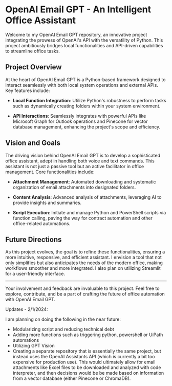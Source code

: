 # OpenAI Email GPT - An Intelligent Office Assistant

Welcome to my OpenAI Email GPT repository, an innovative project integrating the prowess of OpenAI's API with the versatility of Python. This project ambitiously bridges local functionalities and API-driven capabilities to streamline office tasks.

## Project Overview

At the heart of OpenAI Email GPT is a Python-based framework designed to interact seamlessly with both local system operations and external APIs. Key features include:

- **Local Function Integration**: Utilize Python's robustness to perform tasks such as dynamically creating folders within your system environment.

- **API Interactions**: Seamlessly integrates with powerful APIs like Microsoft Graph for Outlook operations and Pinecone for vector database management, enhancing the project's scope and efficiency.

## Vision and Goals

The driving vision behind OpenAI Email GPT is to develop a sophisticated office assistant, adept in handling both voice and text commands. This assistant is not just a passive tool but an active facilitator in office management. Core functionalities include:

- **Attachment Management**: Automated downloading and systematic organization of email attachments into designated folders.

- **Content Analysis**: Advanced analysis of attachments, leveraging AI to provide insights and summaries.

- **Script Execution**: Initiate and manage Python and PowerShell scripts via function calling, paving the way for contract automation and other office-related automations.

## Future Directions

As this project evolves, the goal is to refine these functionalities, ensuring a more intuitive, responsive, and efficient assistant. I envision a tool that not only simplifies but also anticipates the needs of the modern office, making workflows smoother and more integrated. I also plan on utilizing Streamlit for a user-friendly interface.

---

Your involvement and feedback are invaluable to this project. Feel free to explore, contribute, and be a part of crafting the future of office automation with OpenAI Email GPT.

Updates - 2/1/2024:

I am planning on doing the following in the near future:

- Modularizing script and reducing technical debt
- Adding more functions such as triggering python, powershell or UiPath automations
- Utilizing GPT Vision
- Creating a separate repository that is essentially the same project, but instead uses the OpenAI Assistants API (which is currently a bit too expensive for production use).  This would ultimately allow for email attachments like Excel files to be downloaded and analyzed with code interpreter, and then decisions would be be made based on information from a vector database (either Pinecone or ChromaDB).  


